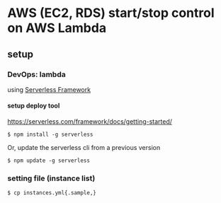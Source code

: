 # AWS (EC2, RDS) start/stop control on AWS Lambda


## setup

### DevOps: lambda

using [Serverless Framework](https://serverless.com/)

#### setup deploy tool

https://serverless.com/framework/docs/getting-started/


```
$ npm install -g serverless
```

Or, update the serverless cli from a previous version

```
$ npm update -g serverless
```

### setting file (instance list)

`$ cp instances.yml{.sample,}`

